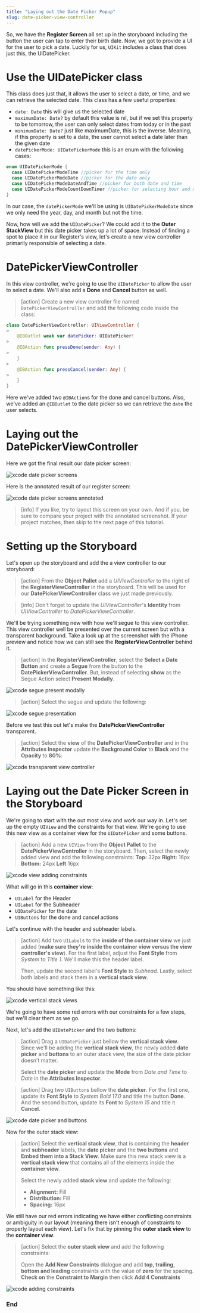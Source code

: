 ```yaml
---
title: "Laying out the Date Picker Popup"
slug: date-picker-view-controller
---
```


So, we have the **Register Screen** all set up in the storyboard including the button the user can tap to enter their birth date.
Now, we got to provide a UI for the user to pick a date.
Luckily for us, `UIKit` includes a class that does just this, the UIDatePicker.

# Use the UIDatePicker class

This class does just that, it allows the user to select a date, or time, and we can retrieve the selected date.
This class has a few useful properties:

- `date: Date` this will give us the selected date
- `maximumDate: Date?` by default this value is nil, but if we set this property to be tomorrow, the user can only select dates from today or in the past
- `minimumDate: Date?` just like maximumDate, this is the inverse. Meaning, if this property is set to a date, the user cannot select a date later than the given date
- `datePickerMode: UIDatePickerMode` this is an enum with the following cases:

```swift
enum UIDatePickerMode {
  case UIDatePickerModeTime //picker for the time only
  case UIDatePickerModeDate //picker for the date only
  case UIDatePickerModeDateAndTime //picker for both date and time
  case UIDatePickerModeCountDownTimer //picker for selecting hour and minute
}
```

In our case, the `datePickerMode` we'll be using is `UIDatePickerModeDate` since we only need the year, day, and month but not the time.

Now, how will we add the `UIDatePicker`? We could add it to the **Outer StackView** but this date picker takes up a lot of space. Instead of finding a spot to place it in our Register's view, let's create a new view controller primarily responsible of selecting a date.

# DatePickerViewController

In this view controller, we're going to use the `UIDatePicker` to allow the user to select a date. We'll also add a **Done** and **Cancel** button as well.

> [action]
> Create a new view controller file named `DatePickerViewController` and add the following code inside the class:
>
```swift
class DatePickerViewController: UIViewController {
>
    @IBOutlet weak var datePicker: UIDatePicker!
>
    @IBAction func pressDone(sender: Any) {
>
    }
>
    @IBAction func pressCancel(sender: Any) {
>
    }
}
```

Here we've added two `@IBAction`s for the done and cancel buttons.
Also, we've added an `@IBOutlet` to the date picker so we can retrieve the `date` the user selects.

# Laying out the DatePickerViewController

Here we got the final result our date picker screen:

![xcode date picker screens](assets/final_date_picker_screen.png "Final Result of Date Picker Screen")

Here is the annotated result of our register screen:

![xcode date picker screens annotated](assets/final_date_picker_screen-annotated.png "Final Result of Date Picker Screen-Annotated")

> [info]
> If you like, try to layout this screen on your own. And if you, be sure to compare your project with the annotated screenshot.
> If your project matches, then skip to the next page of this tutorial.

# Setting up the Storyboard

Let's open up the storyboard and add the a view controller to our storyboard:

> [action]
> From the **Object Pallet** add a *UIViewController* to the right of the **RegisterViewController** in the storyboard. This will be used for our **DatePickerViewController** class we just made previously.

> [info]
> Don't forget to update the *UIViewController*'s **Identity** from *UIViewController* to *DatePickerViewController*.

We'll be trying something new with how we'll segue to this view controller.
This view controller well be presented over the current screen but with a transparent background.
Take a look up at the screenshot with the iPhone preview and notice how we can still see the **RegisterViewController** behind it.

> [action]
> In the **RegisterViewController**, select the **Select a Date Button** and create a **Segue** from the button to the **DatePickerViewController**. But, instead of selecting **show** as the Segue Action select **Present Modally**.

![xcode segue present modally](assets/modally_presented_segue.png "Modally Presented Segue")

> [action]
> Select the segue and update the following:

![xcode segue presentation](assets/segue_presentation.png "Segue Presentation Mode")

Before we test this out let's make the **DatePickerViewController** transparent.

> [action]
> Select the **view** of the **DatePickerViewController** and in the **Attributes Inspector** update the **Background Color** to **Black** and the **Opacity** to **80%**:

![xcode transparent view controller](assets/transparent_view_controller.png "Transparent UIViewController")

# Laying out the Date Picker Screen in the Storyboard

We're going to start with the out most view and work our way in.
Let's set up the empty `UIView` and the constraints for that view.
We're going to use this new view as a container view for the `UIDatePicker` and some buttons.

> [action]
> Add a new `UIView` from the **Object Pallet** to the **DatePickerViewController** in the storyboard.
> Then, select the newly added view and add the following constraints:
> **Top:** 32px **Right:** 16px **Bottom:** 24px **Left** 16px

![xcode view adding constraints](assets/view_adding_constraints.png "Adding Constraints")

What will go in this **container view**:

- `UILabel` for the Header
- `UILabel` for the Subheader
- `UIDatePicker` for the date
- `UIButtons` for the done and cancel actions

Let's continue with the header and subheader labels.

> [action]
> Add two `UILabel`s to the **inside of the container view** we just added (**make sure they're inside the container view versus the view controller's view**).
> For the first label, adjust the **Font Style** from *System* to *Title 1*.
> We'll make this the header label.
>
> Then, update the second label's **Font Style** to *Subhead*.
> Lastly, select both labels and stack them in a **vertical stack view**.

You should have something like this:

![xcode vertical stack views](assets/header_subheader_stackviews.png "Vertical Stack Views")

We're going to have some red errors with our constraints for a few steps, but we'll clear them as we go.

Next, let's add the `UIDatePicker` and the two buttons:

> [action]
> Drag a `UIDatePicker` just bellow the **vertical stack view**.
> Since we'll be adding the **vertical stack view**, the newly added **date picker** and **buttons** to an outer stack view, the size of the date picker doesn't matter.
>
> Select the **date picker** and update the **Mode** from *Date and Time* to *Date* in the **Attributes Inspector**.

> [action]
> Drag two `UIButton`s bellow the **date picker**.
> For the first one, update its **Font Style** to *System Bold 17.0* and title the button **Done**.
> And the second button, update its **Font** to *System 15* and title it **Cancel**.

![xcode date picker and buttons](assets/datepicker_and_buttons.png "Transparent UIViewController")

Now for the outer stack view:

> [action]
> Select the **vertical stack view**, that is containing the **header** and **subheader** labels, the **date picker** and the **two buttons** and **Embed them into a Stack View**.
> Make sure this new stack view is a **vertical stack view** that contains all of the elements inside the **container view**.
>
> Select the newly added **stack view** and update the following:
>
> - **Alignment:** Fill
> - **Distribution:** Fill
> - **Spacing:** 16px

We still have our red errors indicating we have either conflicting constraints or ambiguity in our layout (meaning there isn't enough of constraints to properly layout each view). Let's fix that by pinning the **outer stack view** to the **container view**.

> [action]
> Select the **outer stack view** and add the following constraints:
>
> Open the **Add New Constraints** dialogue and add **top, trailing, bottom and leading** constraints with the value of **zero** for the spacing. **Check on** the **Constraint to Margin** then click **Add 4 Constraints**

![xcode adding constraints](assets/outer_constraints.png "Outer Stack View Constraints")


### End

